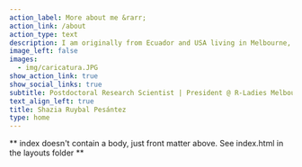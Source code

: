 ```yaml
---
action_label: More about me &rarr;
action_link: /about
action_type: text
description: I am originally from Ecuador and USA living in Melbourne, Australia since 2014. As a molecular epidemiologist with expertise in population genetics, epidemiology, and bioinformatics, I'm interested in combining these approaches to population-based studies of infectious diseases, particularly malaria and more recently COVID-19. I am also an avid R user and am passionate about open science and the development of digital tools for research.
image_left: false
images:
  - img/caricatura.JPG
show_action_link: true
show_social_links: true
subtitle: Postdoctoral Research Scientist | President @ R-Ladies Melbourne
text_align_left: true
title: Shazia Ruybal Pesántez
type: home
---
```


** index doesn't contain a body, just front matter above.
See index.html in the layouts folder **
